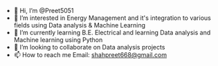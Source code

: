 - 👋 Hi, I’m @Preet5051
- 👀 I’m interested in Energy Management and it's integration to various fields using Data analysis & Machine Learning
- 🌱 I’m currently learning B.E. Electrical and learning Data analysis and Machine learning using Python
- 💞️ I’m looking to collaborate on Data analysis projects
- 📫 How to reach me Email: shahpreet668@gmail.com

<!---
Preet5051/Preet5051 is a ✨ special ✨ repository because its `README.md` (this file) appears on your GitHub profile.
You can click the Preview link to take a look at your changes.
--->
